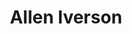 ---
pid: CH298
title: Allen Iverson
location_transcription: West Phila
zipcode: '19143'
outside_phl: 
neighborhood: University City
age: '30'
age_range: 30-39
instagram: 
image_file_name: CH_298.jpg
proposal_transcription: |-
  Statue of Allen Iverson
  Clips of best play
topic: Figure,Sports
topic_summary: 0, 0
type: Sculpture Statue
keywords_other: 
credit: Bash
image_labels: 
twitter: Bash_FaReal
facebook: 
permalink: "/monuments/ch298/"
layout: item-page
---